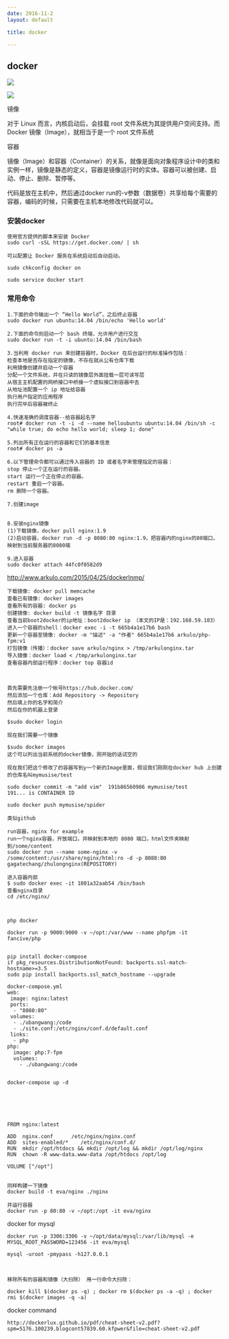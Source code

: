 ```yaml
---
date: 2016-11-2
layout: default

title: docker

---
```


## docker

![](https://github.com/garydai/garydai.github.com/raw/master/_posts/pic/docker.png)


![](https://github.com/garydai/garydai.github.com/raw/master/_posts/pic/docker2.png)

镜像

对于 Linux 而言，内核启动后，会挂载 root 文件系统为其提供用户空间支持。而 Docker 镜像（Image），就相当于是一个 root 文件系统

容器

镜像（Image）和容器（Container）的关系，就像是面向对象程序设计中的类和实例一样，镜像是静态的定义，容器是镜像运行时的实体。容器可以被创建、启动、停止、删除、暂停等。



代码是放在主机中，然后通过docker run的-v参数（数据卷）共享给每个需要的容器，编码的时候，只需要在主机本地修改代码就可以。

### 安装docker

	使用官方提供的脚本来安装 Docker
	sudo curl -sSL https://get.docker.com/ | sh
	
	可以配置让 Docker 服务在系统启动后自动启动。

	sudo chkconfig docker on

	sudo service docker start
	

	
### 常用命令
	1.下面的命令输出一个 “Hello World”，之后终止容器
	sudo docker run ubuntu:14.04 /bin/echo 'Hello world'
	
	2.下面的命令则启动一个 bash 终端，允许用户进行交互
	sudo docker run -t -i ubuntu:14.04 /bin/bash
	
	3.当利用 docker run 来创建容器时，Docker 在后台运行的标准操作包括：
	检查本地是否存在指定的镜像，不存在就从公有仓库下载
	利用镜像创建并启动一个容器
	分配一个文件系统，并在只读的镜像层外面挂载一层可读写层
	从宿主主机配置的网桥接口中桥接一个虚拟接口到容器中去
	从地址池配置一个 ip 地址给容器
	执行用户指定的应用程序
	执行完毕后容器被终止
	
	4.快速准确的调度容器--给容器起名字
	root# docker run -t -i -d --name helloubuntu ubuntu:14.04 /bin/sh -c "while true; do echo hello world; sleep 1; done"

	5.列出所有正在运行的容器和它们的基本信息
	root# docker ps -a

	6.以下管理命令都可以通过传入容器的 ID 或者名字来管理指定的容器：
	stop 停止一个正在运行的容器。
	start 运行一个正在停止的容器。
	restart 重启一个容器。
	rm 删除一个容器。

	7.创建image
	
	
	8.安装nginx镜像
	(1)下载镜像，docker pull nginx:1.9
	(2)启动容器，docker run -d -p 8080:80 nginx:1.9，把容器内的nginx的80端口，映射到当前服务器的8080端
	
	9.进入容器
	sudo docker attach 44fc0f0582d9  



http://www.arkulo.com/2015/04/25/dockerlnmp/

	下载镜像: docker pull memcache
	查看已有镜像: docker images
	查看所有的容器: docker ps
	创建镜像: docker build -t 镜像名字 目录
	查看当前boot2docker的ip地址：boot2docker ip （本文的IP是：192.168.59.103）
	进入一个容器的shell：docker exec -i -t 665b4a1e17b6 bash
	更新一个容器至镜像: docker -m "描述" -a "作者" 665b4a1e17b6 arkulo/php-fpm:v1
	打包镜像（传播）：docker save arkulo/nginx > /tmp/arkulonginx.tar
	导入镜像：docker load < /tmp/arkulonginx.tar
	查看容器内部运行程序：docker top 容器id



	首先需要先注册一个帐号https://hub.docker.com/
	然后添加一个仓库：Add Repository -> Repository
	然后填上你的名字和简介
	然后在你的机器上登录

	$sudo docker login
	
	现在我们需要一个镜像

	$sudo docker images
	这个可以列出当前系统的docker镜像，刚开始的话试空的
	
	现在我们把这个修改了的容器写到y一个新的Image里面，假设我们刚刚在docker hub 上创建的仓库名叫mymusise/test

	sudo docker commit -m "add vim"  191b86560986 mymusise/test
	191... is CONTAINER ID  
	
	sudo docker push mymusise/spider

	类似github
	
	run容器，nginx for example
	run一个nginx容器，开放端口，并映射到本地的 8080 端口，html文件夹映射到/some/content
	sudo docker run --name some-nginx -v /some/content:/usr/share/nginx/html:ro -d -p 8088:80 gagatechang/zhulongnginx(REPOSITORY)

	进入容器内部
	$ sudo docker exec -it 1801a32aab54 /bin/bash
	查看nginx目录
	cd /etc/nginx/
	
	
	
	php docker
	
	docker run -p 9000:9000 -v ~/opt:/var/www --name phpfpm -it fancive/php


	pip install docker-compose
	if pkg_resources.DistributionNotFound: backports.ssl-match-hostname>=3.5
	sudo pip install backports.ssl_match_hostname --upgrade
	
	docker-compose.yml 
	web:
	 image: nginx:latest
	 ports:
	  - "8080:80"
	 volumes:
	  - ./ubangwang:/code
	  - ./site.conf:/etc/nginx/conf.d/default.conf
	 links:
	  - php
	php:
	  image: php:7-fpm
	  volumes:
	    - ./ubangwang:/code

 
 	docker-compose up -d






	FROM nginx:latest

	ADD  nginx.conf      /etc/nginx/nginx.conf
	ADD  sites-enabled/*    /etc/nginx/conf.d/
	RUN  mkdir /opt/htdocs && mkdir /opt/log && mkdir /opt/log/nginx
	RUN  chown -R www-data.www-data /opt/htdocs /opt/log
	
	VOLUME ["/opt"]
	
	
	同样构建一下镜像
	docker build -t eva/nginx ./nginx
	
	并运行容器
	docker run -p 80:80 -v ~/opt:/opt -it eva/nginx



    


docker for mysql

	docker run -p 3306:3306 -v ~/opt/data/mysql:/var/lib/mysql -e MYSQL_ROOT_PASSWORD=123456 -it eva/mysql

	mysql -uroot -pmypass -h127.0.0.1
	
	
	
	移除所有的容器和镜像（大扫除） 用一行命令大扫除：

	docker kill $(docker ps -q) ; docker rm $(docker ps -a -q) ; docker rmi $(docker images -q -a) 


docker command

	http://dockerlux.github.io/pdf/cheat-sheet-v2.pdf?spm=5176.100239.blogcont57839.60.kfpwer&file=cheat-sheet-v2.pdf

